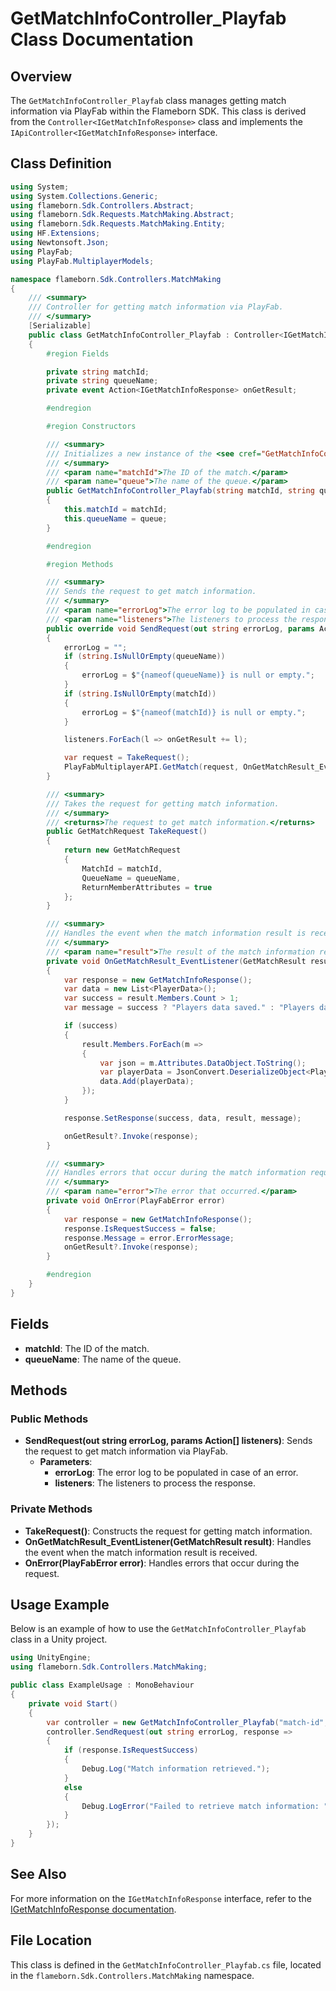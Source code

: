 
# GetMatchInfoController_Playfab Class Documentation

## Overview
The `GetMatchInfoController_Playfab` class manages getting match information via PlayFab within the Flameborn SDK. This class is derived from the `Controller<IGetMatchInfoResponse>` class and implements the `IApiController<IGetMatchInfoResponse>` interface.

## Class Definition

```csharp
using System;
using System.Collections.Generic;
using flameborn.Sdk.Controllers.Abstract;
using flameborn.Sdk.Requests.MatchMaking.Abstract;
using flameborn.Sdk.Requests.MatchMaking.Entity;
using HF.Extensions;
using Newtonsoft.Json;
using PlayFab;
using PlayFab.MultiplayerModels;

namespace flameborn.Sdk.Controllers.MatchMaking
{
    /// <summary>
    /// Controller for getting match information via PlayFab.
    /// </summary>
    [Serializable]
    public class GetMatchInfoController_Playfab : Controller<IGetMatchInfoResponse>, IApiController<IGetMatchInfoResponse>
    {
        #region Fields

        private string matchId;
        private string queueName;
        private event Action<IGetMatchInfoResponse> onGetResult;

        #endregion

        #region Constructors

        /// <summary>
        /// Initializes a new instance of the <see cref="GetMatchInfoController_Playfab"/> class.
        /// </summary>
        /// <param name="matchId">The ID of the match.</param>
        /// <param name="queue">The name of the queue.</param>
        public GetMatchInfoController_Playfab(string matchId, string queue)
        {
            this.matchId = matchId;
            this.queueName = queue;
        }

        #endregion

        #region Methods

        /// <summary>
        /// Sends the request to get match information.
        /// </summary>
        /// <param name="errorLog">The error log to be populated in case of an error.</param>
        /// <param name="listeners">The listeners to process the response.</param>
        public override void SendRequest(out string errorLog, params Action<IGetMatchInfoResponse>[] listeners)
        {
            errorLog = "";
            if (string.IsNullOrEmpty(queueName)) 
            { 
                errorLog = $"{nameof(queueName)} is null or empty."; 
            }
            if (string.IsNullOrEmpty(matchId)) 
            { 
                errorLog = $"{nameof(matchId)} is null or empty."; 
            }

            listeners.ForEach(l => onGetResult += l);

            var request = TakeRequest();
            PlayFabMultiplayerAPI.GetMatch(request, OnGetMatchResult_EventListener, OnError);
        }

        /// <summary>
        /// Takes the request for getting match information.
        /// </summary>
        /// <returns>The request to get match information.</returns>
        public GetMatchRequest TakeRequest()
        {
            return new GetMatchRequest
            {
                MatchId = matchId,
                QueueName = queueName,
                ReturnMemberAttributes = true
            };
        }

        /// <summary>
        /// Handles the event when the match information result is received.
        /// </summary>
        /// <param name="result">The result of the match information request.</param>
        private void OnGetMatchResult_EventListener(GetMatchResult result)
        {
            var response = new GetMatchInfoResponse();
            var data = new List<PlayerData>();
            var success = result.Members.Count > 1;
            var message = success ? "Players data saved." : "Players data not found.";

            if (success)
            {
                result.Members.ForEach(m =>
                {
                    var json = m.Attributes.DataObject.ToString();
                    var playerData = JsonConvert.DeserializeObject<PlayerData>(json);
                    data.Add(playerData);
                });
            }

            response.SetResponse(success, data, result, message);

            onGetResult?.Invoke(response);
        }

        /// <summary>
        /// Handles errors that occur during the match information request.
        /// </summary>
        /// <param name="error">The error that occurred.</param>
        private void OnError(PlayFabError error)
        {
            var response = new GetMatchInfoResponse();
            response.IsRequestSuccess = false;
            response.Message = error.ErrorMessage;
            onGetResult?.Invoke(response);
        }

        #endregion
    }
}
```

## Fields
- **matchId**: The ID of the match.
- **queueName**: The name of the queue.

## Methods
### Public Methods
- **SendRequest(out string errorLog, params Action<IGetMatchInfoResponse>[] listeners)**: Sends the request to get match information via PlayFab.
  - **Parameters**:
    - **errorLog**: The error log to be populated in case of an error.
    - **listeners**: The listeners to process the response.

### Private Methods
- **TakeRequest()**: Constructs the request for getting match information.
- **OnGetMatchResult_EventListener(GetMatchResult result)**: Handles the event when the match information result is received.
- **OnError(PlayFabError error)**: Handles errors that occur during the request.

## Usage Example
Below is an example of how to use the `GetMatchInfoController_Playfab` class in a Unity project.

```csharp
using UnityEngine;
using flameborn.Sdk.Controllers.MatchMaking;

public class ExampleUsage : MonoBehaviour
{
    private void Start()
    {
        var controller = new GetMatchInfoController_Playfab("match-id", "queue-name");
        controller.SendRequest(out string errorLog, response => 
        {
            if (response.IsRequestSuccess)
            {
                Debug.Log("Match information retrieved.");
            }
            else
            {
                Debug.LogError("Failed to retrieve match information: " + response.Message);
            }
        });
    }
}
```

## See Also
For more information on the `IGetMatchInfoResponse` interface, refer to the [IGetMatchInfoResponse documentation](https://gkhanc.github.io/flameborn-game/IGetMatchInfoResponse).

## File Location
This class is defined in the `GetMatchInfoController_Playfab.cs` file, located in the `flameborn.Sdk.Controllers.MatchMaking` namespace.
